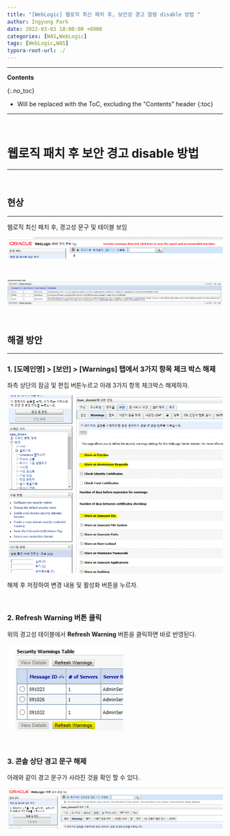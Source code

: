 ```yaml
---
title: "[WebLogic] 웹로직 최신 패치 후, 보안성 경고 알람 disable 방법 "
author: Ingyung Park
date: 2022-03-03 18:00:00 +0900
categories: [WAS,WebLogic]
tags: [WebLogic,WAS]
typora-root-url: ./
---
```


---
**Contents**

{:.no_toc}

* Will be replaced with the ToC, excluding the "Contents" header
{:toc}
---

<br/>

# **웹로직 패치 후 보안 경고 disable 방법**

---

<br/>

## **현상**

---

웹로직 최신 패치 후, 경고성 문구 및 테이블 보임

![Image](/../assets/img/posts/Image-16484560939021.png)

<br />

![Image](/../assets/img/posts/Image-16484561070472.png)



<br/>

## **해결 방안**

---



### **1. [도메인명] > [보안] > [Warnings] 탭에서 3가지 항목 체크 박스 해제**

좌측 상단의 잠금 및 편집 버튼누르고 아래 3가지 항목 체크박스 해제하자.

![Image](/../assets/img/posts/Image-16484561152813.png)



해제 후 저장하여 변경 내용 및 활성화 버튼을 누르자.



<br/>

### **2. Refresh Warning 버튼 클릭**

위의 경고성 테이블에서 **Refresh Warning** 버튼을 클릭하면 바로 반영된다.

![image-20220328173203158](/../assets/img/posts/image-20220328173203158.png)



<br/>

### **3. 콘솔 상단 경고 문구 해제**

아래와 같이 경고 문구가 사라진 것을 확인 할 수 있다.

![Image](/../assets/img/posts/Image-16484561479864.png)



<br/>
